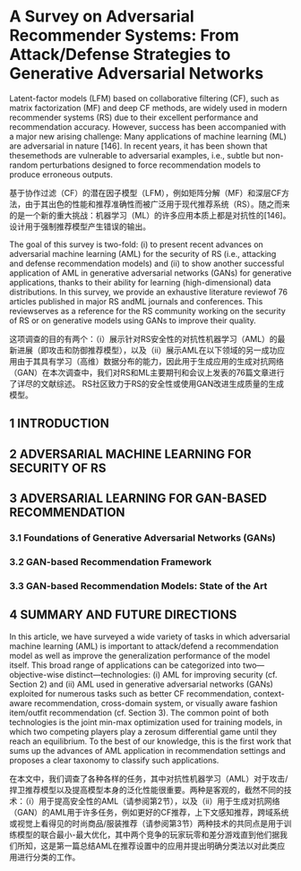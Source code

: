 # A Survey on Adversarial Recommender Systems: From Attack/Defense Strategies to Generative Adversarial Networks

Latent-factor models (LFM) based on collaborative filtering (CF), such as matrix factorization (MF) and deep CF methods, are widely used in modern recommender systems (RS) due to their excellent performance and recommendation accuracy. However, success has been accompanied with a major new arising challenge: Many applications of machine learning (ML) are adversarial in nature [146]. In recent years, it has been shown that thesemethods are vulnerable to adversarial examples, i.e., subtle but non-random perturbations designed to force recommendation models to produce erroneous outputs.

基于协作过滤（CF）的潜在因子模型（LFM），例如矩阵分解（MF）和深层CF方法，由于其出色的性能和推荐准确性而被广泛用于现代推荐系统（RS）。随之而来的是一个新的重大挑战：机器学习（ML）的许多应用本质上都是对抗性的[146]。设计用于强制推荐模型产生错误的输出。

The goal of this survey is two-fold: (i) to present recent advances on adversarial machine learning (AML) for the security of RS (i.e., attacking and defense recommendation models) and (ii) to show another successful application of AML in generative adversarial networks (GANs) for generative applications, thanks to their ability for learning (high-dimensional) data distributions. In this survey, we provide an exhaustive literature reviewof 76 articles published in major RS andML journals and conferences. This reviewserves as a reference for the RS community working on the security of RS or on generative models using GANs to improve their quality.

这项调查的目的有两个：（i）展示针对RS安全性的对抗性机器学习（AML）的最新进展（即攻击和防御推荐模型），以及（ii）展示AML在以下领域的另一成功应用由于其具有学习（高维）数据分布的能力，因此用于生成应用的生成对抗网络（GAN）在本次调查中，我们对RS和ML主要期刊和会议上发表的76篇文章进行了详尽的文献综述。 RS社区致力于RS的安全性或使用GAN改进生成质量的生成模型。

## 1 INTRODUCTION

## 2 ADVERSARIAL MACHINE LEARNING FOR SECURITY OF RS

## 3 ADVERSARIAL LEARNING FOR GAN-BASED RECOMMENDATION

### 3.1 Foundations of Generative Adversarial Networks (GANs)

### 3.2 GAN-based Recommendation Framework

### 3.3 GAN-based Recommendation Models: State of the Art

## 4 SUMMARY AND FUTURE DIRECTIONS

In this article, we have surveyed a wide variety of tasks in which adversarial machine learning (AML) is important to attack/defend a recommendation model as well as improve the generalization performance of the model itself. This broad range of applications can be categorized into two—objective-wise distinct—technologies: (i) AML for improving security (cf. Section 2) and (ii) AML used in generative adversarial networks (GANs) exploited for numerous tasks such as better CF recommendation, context-aware recommendation, cross-domain system, or visually aware fashion item/outfit recommendation (cf. Section 3). The common point of both technologies is the joint min-max optimization used for training models, in which two competing players play a zerosum differential game until they reach an equilibrium. To the best of our knowledge, this is the first work that sums up the advances of AML application in recommendation settings and proposes a clear taxonomy to classify such applications.

在本文中，我们调查了各种各样的任务，其中对抗性机器学习（AML）对于攻击/捍卫推荐模型以及提高模型本身的泛化性能很重要。两种是客观的，截然不同的技术：（i）用于提高安全性的AML（请参阅第2节），以及（ii）用于生成对抗网络（GAN）的AML用于许多任务，例如更好的CF推荐，上下文感知推荐，跨域系统或视觉上看得见的时尚商品/服装推荐（请参阅第3节）两种技术的共同点是用于训练模型的联合最小-最大优化，其中两个竞争的玩家玩零和差分游戏直到他们据我们所知，这是第一篇总结AML在推荐设置中的应用并提出明确分类法以对此类应用进行分类的工作。

